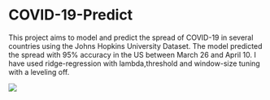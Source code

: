 # COVID-19-Predict

This project aims to model and predict the spread of COVID-19 in several countries using the Johns Hopkins University Dataset. The model predicted the spread with 95% accuracy in the US between March 26 and April 10.
I have used ridge-regression with lambda,threshold and window-size tuning with a leveling off.

![](COVID-19-Predict/True.png)
